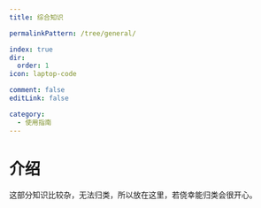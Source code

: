 ```yaml
---
title: 综合知识

permalinkPattern: /tree/general/

index: true
dir:
  order: 1
icon: laptop-code

comment: false
editLink: false

category:
  - 使用指南
---
```

# 介绍
这部分知识比较杂，无法归类，所以放在这里，若侥幸能归类会很开心。

<Catalog />
